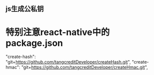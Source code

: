 ## js生成公私钥


# 特别注意react-native中的package.json

"create-hash": "git+https://github.com/tangcreditDeveloper/createHash.git",
"create-hmac": "git+https://github.com/tangcreditDeveloper/createHmac.git",

